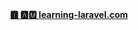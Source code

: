 <div align="center">
	<a href="https://learning-laravel.com"><strong>🅸 🅰🅼 learning-laravel.com</strong></a>
</div>
